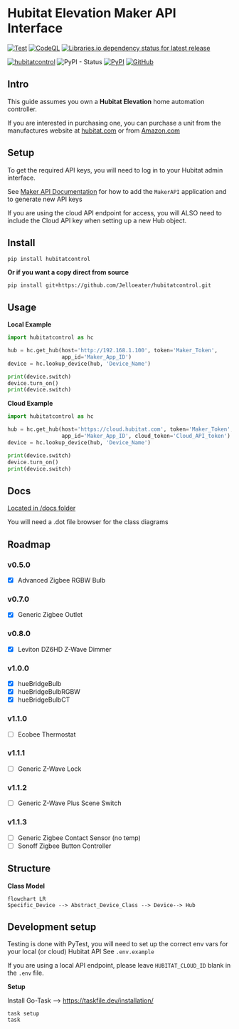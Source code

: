 # Hubitat Elevation Maker API Interface

[![Test](https://github.com/Jelloeater/hubitatcontrol/actions/workflows/test.yml/badge.svg?branch=main)](https://github.com/Jelloeater/hubitatcontrol/actions/workflows/test.yml)
[![CodeQL](https://github.com/Jelloeater/hubitatcontrol/actions/workflows/codeql.yml/badge.svg?branch=main)](https://github.com/Jelloeater/hubitatcontrol/actions/workflows/codeql.yml)
[![Libraries.io dependency status for latest release](https://img.shields.io/librariesio/release/pypi/hubitatcontrol)](https://libraries.io/pypi/hubitatcontrol)

[![hubitatcontrol](https://snyk.io/advisor/python/hubitatcontrol/badge.svg)](https://snyk.io/advisor/python/hubitatcontrol)
![PyPI - Status](https://img.shields.io/pypi/status/hubitatcontrol)
[![PyPI](https://img.shields.io/pypi/v/hubitatcontrol)](https://pypi.org/project/hubitatcontrol/)
[![GitHub](https://img.shields.io/github/license/jelloeater/hubitatcontrol)](https://github.com/Jelloeater/hubitatcontrol/blob/main/LICENSE)

## Intro

This guide assumes you own a **Hubitat Elevation** home automation controller.

If you are interested in purchasing one, you can purchase a unit from the manufactures website at [hubitat.com](https://hubitat.com/products) or from [Amazon.com](https://www.amazon.com/Hubitat-Elevation-Home-Automation-Hub/dp/B07D19VVTX/)

## Setup

To get the required API keys, you will need to log in to your Hubitat admin interface.

See [Maker API Documentation](https://docs2.hubitat.com/en/apps/maker-api) for how to add the `MakerAPI` application and to generate new API keys

If you are using the cloud API endpoint for access, you will ALSO need to include the Cloud API key when setting up a new Hub object.

## Install

```shell
pip install hubitatcontrol
```

**Or if you want a copy direct from source**

```shell
pip install git+https://github.com/Jelloeater/hubitatcontrol.git
```

## Usage

**Local Example**
```python
import hubitatcontrol as hc

hub = hc.get_hub(host='http://192.168.1.100', token='Maker_Token',
                 app_id='Maker_App_ID')
device = hc.lookup_device(hub, 'Device_Name')

print(device.switch)
device.turn_on()
print(device.switch)
```

**Cloud Example**
```python
import hubitatcontrol as hc

hub = hc.get_hub(host='https://cloud.hubitat.com', token='Maker_Token',
                 app_id='Maker_App_ID', cloud_token='Cloud_API_token')
device = hc.lookup_device(hub, 'Device_Name')

print(device.switch)
device.turn_on()
print(device.switch)
```

## Docs

[Located in /docs folder](docs)

You will need a .dot file browser for the class diagrams

## Roadmap

### v0.5.0

- [X] Advanced Zigbee RGBW Bulb

### v0.7.0

- [X] Generic Zigbee Outlet

### v0.8.0

- [X] Leviton DZ6HD Z-Wave Dimmer

### v1.0.0

- [X] hueBridgeBulb
- [X] hueBridgeBulbRGBW
- [X] hueBridgeBulbCT

### v1.1.0

- [ ] Ecobee Thermostat

### v1.1.1

- [ ] Generic Z-Wave Lock

### v1.1.2

- [ ] Generic Z-Wave Plus Scene Switch

### v1.1.3

- [ ] Generic Zigbee Contact Sensor (no temp)
- [ ] Sonoff Zigbee Button Controller

## Structure

**Class Model**

```mermaid
flowchart LR
Specific_Device --> Abstract_Device_Class --> Device--> Hub
```

## Development setup

Testing is done with PyTest, you will need to set up the correct env vars for your local (or cloud) Hubitat API
See `.env.example`

If you are using a local API endpoint, please leave `HUBITAT_CLOUD_ID` blank in the `.env` file.

**Setup**

Install Go-Task --> <https://taskfile.dev/installation/>

```shell
task setup
task
```
